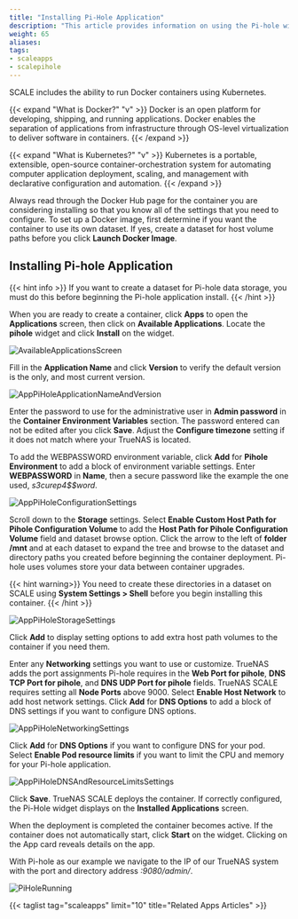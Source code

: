 ```yaml
---
title: "Installing Pi-Hole Application"
description: "This article provides information on using the Pi-hole widget on the **Available Applications** screen to install third-party applications like Pi-Hole in TrueNAS SCALE."
weight: 65
aliases: 
tags:
- scaleapps
- scalepihole
---
```



SCALE includes the ability to run Docker containers using Kubernetes.

{{< expand "What is Docker?" "v" >}}
Docker is an open platform for developing, shipping, and running applications. Docker enables the separation of applications from infrastructure through OS-level virtualization to deliver software in containers.
{{< /expand >}}

{{< expand "What is Kubernetes?" "v" >}}
Kubernetes is a portable, extensible, open-source container-orchestration system for automating computer application deployment, scaling, and management with declarative configuration and automation.
{{< /expand >}}

Always read through the Docker Hub page for the container you are considering installing so that you know all of the settings that you need to configure.
To set up a Docker image, first determine if you want the container to use its own dataset. If yes, create a dataset for host volume paths before you click **Launch Docker Image**. 

## Installing Pi-hole Application

{{< hint info >}}
If you want to create a dataset for Pi-hole data storage, you must do this before beginning the Pi-hole application install.
{{< /hint >}}

When you are ready to create a container, click **Apps** to open the **Applications** screen, then click on **Available Applications**. 
Locate the **pihole** widget and click **Install** on the widget.

![AvailableApplicationsScreen](/images/SCALE/22.02/AvailableApplicationsScreen.png "Available Applications")

Fill in the **Application Name** and click **Version** to verify the default version is the only, and most current version. 

![AppPiHoleApplicationNameAndVersion](/images/SCALE/22.12/AppPiHoleApplicationNameAndVersion.png "Pi-Hole Application Name and Version")

Enter the password to use for the administrative user in **Admin password** in the **Container Environment Variables** section. The password entered can not be edited after you click **Save**. 
Adjust the **Configure timezone** setting if it does not match where your TrueNAS is located. 

To add the WEBPASSWORD environment variable, click **Add** for **Pihole Environment** to add a block of environment variable settings. 
Enter **WEBPASSWORD** in **Name**, then a secure password like the example the one used, *s3curep4$$word*. 

![AppPiHoleConfigurationSettings](/images/SCALE/22.12/AppPiHoleConfigurationSettings.png "SCALE Apps Configuration Settings")

Scroll down to the **Storage** settings. 
Select **Enable Custom Host Path for Pihole Configuration Volume** to add the **Host Path for Pihole Configuration Volume** field and dataset browse option. 
Click the arrow to the left of **<span class="material-icons">folder</span> /mnt** and at each dataset to expand the tree and browse to the dataset and directory paths you created before beginning the container deployment. 
Pi-hole uses volumes store your data between container upgrades. 

{{< hint warning>}} 
You need to create these directories in a dataset on SCALE using **System Settings > Shell** before you begin installing this container.
{{< /hint >}}

![AppPiHoleStorageSettings](/images/SCALE/22.12/AppPiHoleStorageSettings.png "PiHole Storage Settings")

Click **Add** to display setting options to add extra host path volumes to the container if you need them. 

Enter any **Networking** settings you want to use or customize. 
TrueNAS adds the port assignments Pi-hole requires in the **Web Port for pihole**, **DNS TCP Port for pihole**, and **DNS UDP Port for pihole** fields. TrueNAS SCALE requires setting all **Node Ports** above 9000. 
Select **Enable Host Network** to add host network settings.
Click **Add** for **DNS Options** to add a block of DNS settings if you want to configure DNS options.

![AppPiHoleNetworkingSettings](/images/SCALE/22.12/AppPiHoleNetworkingSettings.png "Pi-Hole Network and Port Forwarding")

Click **Add** for **DNS Options** if you want to configure DNS for your pod.
Select **Enable Pod resource limits** if you want to limit the CPU and memory for your Pi-hole application.

![AppPiHoleDNSAndResourceLimitsSettings](/images/SCALE/22.12/AppPiHoleDNSAndResourceLimitsSettings.png "PiHole DNS and Resource Limit Settings")

Click **Save**. 
TrueNAS SCALE deploys the container.
If correctly configured, the Pi-Hole widget displays on the **Installed Applications** screen.

When the deployment is completed the container becomes active. If the container does not automatically start, click **Start** on the widget.
Clicking on the App card reveals details on the app.

With Pi-hole as our example we navigate to the IP of our TrueNAS system with the port and directory address *:9080/admin/*.

![PiHoleRunning](/images/SCALE/AppsPiHoleRunning.png "PiHole Running")

{{< taglist tag="scaleapps" limit="10" title="Related Apps Articles" >}}
